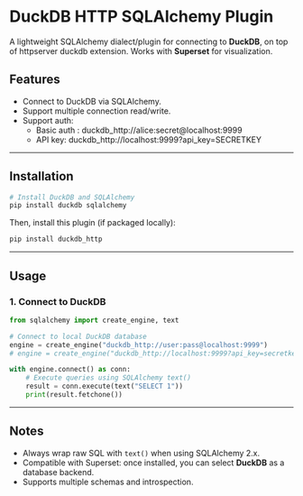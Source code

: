 # DuckDB HTTP SQLAlchemy Plugin

A lightweight SQLAlchemy dialect/plugin for connecting to **DuckDB**, on top of httpserver duckdb extension. Works with **Superset** for visualization.

## Features

- Connect to DuckDB via SQLAlchemy.
- Support multiple connection read/write.
- Support auth:
  - Basic auth : duckdb_http://alice:secret@localhost:9999
  - API key: duckdb_http://localhost:9999?api_key=SECRETKEY

---

## Installation

```bash
# Install DuckDB and SQLAlchemy
pip install duckdb sqlalchemy
```

Then, install this plugin (if packaged locally):

```bash
pip install duckdb_http
```

---

## Usage

### 1. Connect to DuckDB

```python
from sqlalchemy import create_engine, text

# Connect to local DuckDB database
engine = create_engine("duckdb_http://user:pass@localhost:9999")
# engine = create_engine("duckdb_http://localhost:9999?api_key=secretkey")

with engine.connect() as conn:
    # Execute queries using SQLAlchemy text()
    result = conn.execute(text("SELECT 1"))
    print(result.fetchone())
```

---

## Notes

- Always wrap raw SQL with `text()` when using SQLAlchemy 2.x.
- Compatible with Superset: once installed, you can select **DuckDB** as a database backend.
- Supports multiple schemas and introspection.
